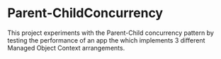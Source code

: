 # Parent-ChildConcurrency

This project experiments with the Parent-Child concurrency pattern by testing the performance of an app the which implements 3 different Managed Object Context arrangements.

